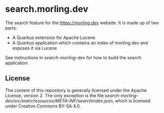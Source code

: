 # search.morling.dev

The search feature for the https://morling.dev website. It is made up of two parts:

* A Quarkus extension for Apache Lucene
* A Quarkus application which contains an index of morling.dev and exposes it via Lucene

See instructions in _search-morling-dev_ for how to build the search application.

## License

The content of this repository is generally licensed under the Apache License, version 2.
The only exception is the file _search-morling-dev/src/main/resources/META-INF/searchindex.json_,
which is licensed under Creative Commons BY-SA 4.0.
